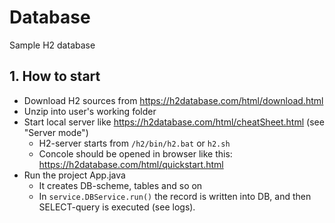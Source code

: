 # Database
Sample H2 database
## 1. How to start
* Download H2 sources from https://h2database.com/html/download.html
* Unzip into user's working folder
* Start local server like https://h2database.com/html/cheatSheet.html (see "Server mode")
  * H2-server starts from `/h2/bin/h2.bat` or `h2.sh`
  * Concole should be opened in browser like this: https://h2database.com/html/quickstart.html
* Run the project App.java
  * It creates DB-scheme, tables and so on
  * In `service.DBService.run()` the record is written into DB, and then SELECT-query is executed (see logs).